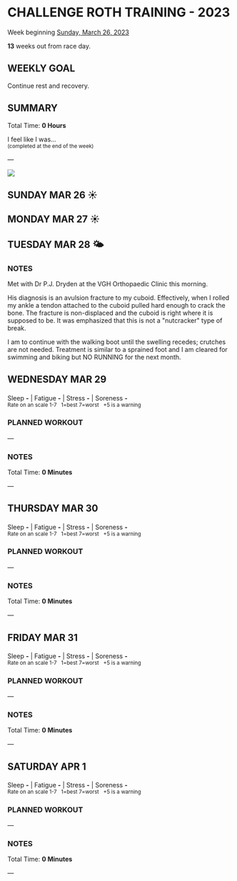 # CHALLENGE ROTH TRAINING - 2023
Week beginning [Sunday, March 26, 2023](javascript:flick('sun');)

**13** weeks out from race day.

## WEEKLY GOAL
Continue rest and recovery.

## SUMMARY
Total Time: **0 Hours**

I feel like I was...
<br /><sup>(completed at the end of the week)</sup>

&mdash;

![](/assets/jpg/IMG_1801-977x550.jpeg)

## SUNDAY MAR 26 ☀️
## MONDAY MAR 27 ☀️
## TUESDAY MAR 28 🌤
### NOTES
Met with Dr P.J. Dryden at the VGH Orthopaedic Clinic this morning.

His diagnosis is an avulsion fracture to my cuboid.  Effectively, when I rolled my ankle a tendon attached to the cuboid pulled hard enough to crack the bone.  The fracture is non-displaced and the cuboid is right where it is supposed to be.  It was emphasized that this is not a "nutcracker" type of break.

I am to continue with the walking boot until the swelling recedes; crutches are not needed.  Treatment is similar to a sprained foot and I am cleared for swimming and biking but NO RUNNING for the next month.

<!---->
## WEDNESDAY MAR 29
Sleep **-** | Fatigue **-** | Stress **-** | Soreness **-**
<sup><br />Rate on an scale 1-7 &nbsp; 1=best 7=worst &nbsp; +5 is a warning</sup>

### PLANNED WORKOUT
&mdash;  

### NOTES
Total Time: **0 Minutes**

&mdash;  

<!---->
## THURSDAY MAR 30
Sleep **-** | Fatigue **-** | Stress **-** | Soreness **-**
<sup><br />Rate on an scale 1-7 &nbsp; 1=best 7=worst &nbsp; +5 is a warning</sup>

### PLANNED WORKOUT
&mdash;  

### NOTES
Total Time: **0 Minutes**

&mdash;  

<!---->
## FRIDAY MAR 31
Sleep **-** | Fatigue **-** | Stress **-** | Soreness **-**
<sup><br />Rate on an scale 1-7 &nbsp; 1=best 7=worst &nbsp; +5 is a warning</sup>

### PLANNED WORKOUT
&mdash;  

### NOTES
Total Time: **0 Minutes**

&mdash;  

<!---->
## SATURDAY APR 1
Sleep **-** | Fatigue **-** | Stress **-** | Soreness **-**
<sup><br />Rate on an scale 1-7 &nbsp; 1=best 7=worst &nbsp; +5 is a warning</sup>

### PLANNED WORKOUT
&mdash;  

### NOTES
Total Time: **0 Minutes**

&mdash;  
